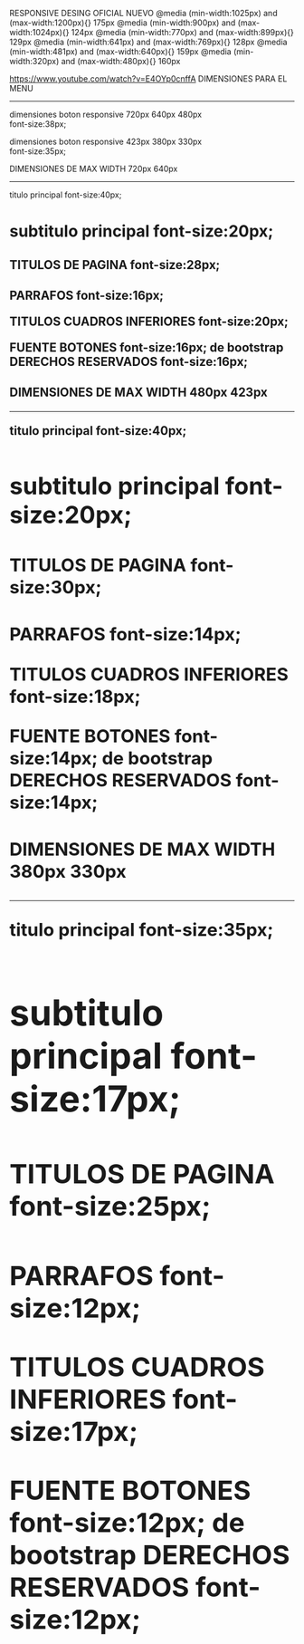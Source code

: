 
RESPONSIVE DESING OFICIAL NUEVO
@media (min-width:1025px) and (max-width:1200px){}     175px
@media (min-width:900px)  and (max-width:1024px){}     124px
@media (min-width:770px)  and (max-width:899px){}      129px
@media (min-width:641px)  and (max-width:769px){}      128px
@media (min-width:481px)  and (max-width:640px){}      159px
@media (min-width:320px)  and (max-width:480px){}      160px


https://www.youtube.com/watch?v=E4OYp0cnffA
DIMENSIONES PARA EL MENU
************************************
dimensiones boton responsive    720px  640px   480px   
font-size:38px;

dimensiones boton responsive    423px  380px   330px   
font-size:35px;



DIMENSIONES DE MAX WIDTH 720px 640px 
******************************
titulo principal     font-size:40px;    <h1> 
subtitulo principal  font-size:20px;    <h2>

TITULOS DE PAGINA              font-size:28px;            <h2>
PARRAFOS                       font-size:16px;              <p>
TITULOS CUADROS INFERIORES     font-size:20px;           <p>
FUENTE BOTONES                 font-size:16px;            <a> de bootstrap
DERECHOS RESERVADOS            font-size:16px;            <h2>


    

DIMENSIONES DE MAX WIDTH 480px 423px 
******************************
titulo principal     font-size:40px;    <h1> 
subtitulo principal  font-size:20px;    <h2>

TITULOS DE PAGINA              font-size:30px;            <h2>
PARRAFOS                       font-size:14px;            <p>
TITULOS CUADROS INFERIORES     font-size:18px;    <p>
FUENTE BOTONES                 font-size:14px;    <a> de bootstrap
DERECHOS RESERVADOS            font-size:14px;        <h2>


   

DIMENSIONES DE MAX WIDTH  380px 330px
******************************
titulo principal     font-size:35px;    <h1> 
subtitulo principal  font-size:17px;    <h2>

TITULOS DE PAGINA              font-size:25px;            <h2>
PARRAFOS                       font-size:12px;            <p>
TITULOS CUADROS INFERIORES     font-size:17px;            <p>
FUENTE BOTONES                 font-size:12px;            <a> de bootstrap
DERECHOS RESERVADOS            font-size:12px;            <h2>


